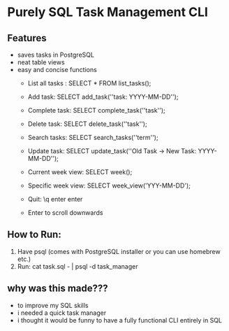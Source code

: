 # Purely SQL Task Management CLI

## Features
- saves tasks in PostgreSQL
- neat table views
- easy and concise functions
    - List all tasks : SELECT * FROM list_tasks();

    - Add task: SELECT add_task(''task: YYYY-MM-DD'');

    - Complete task: SELECT complete_task(''task'');

    - Delete task: SELECT delete_task(''task'');

    - Search tasks: SELECT search_tasks(''term'');

    - Update task: SELECT update_task(''Old Task -> New Task: YYYY-MM-DD'');

    - Current week view: SELECT week();

    - Specific week view: SELECT week_view('YYY-MM-DD');

    - Quit: \q enter enter  

    - Enter to scroll downwards                                         

## How to Run:
1. Have psql (comes with PostgreSQL installer or you can use homebrew etc.)
2. Run: cat task.sql - | psql -d task_manager

## why was this made???
- to improve my SQL skills
- i needed a quick task manager
- i thought it would be funny to have a fully functional CLI entirely in SQL